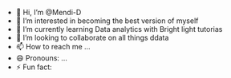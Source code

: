 - 👋 Hi, I’m @Mendi-D
- 👀 I’m interested in becoming the best version of myself 
- 🌱 I’m currently learning Data analytics with Bright light tutorias 
- 💞️ I’m looking to collaborate on all things ddata 
- 📫 How to reach me ...
- 😄 Pronouns: ...
- ⚡ Fun fact: 

<!---
Mendi-D/Mendi-D is a ✨ special ✨ repository because its `README.md` (this file) appears on your GitHub profile.
You can click the Preview link to take a look at your changes.
--->
